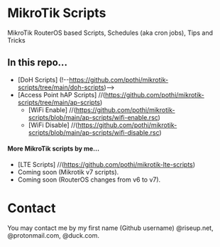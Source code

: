 # MikroTik Scripts

MikroTik RouterOS based Scripts, Schedules (aka cron jobs), Tips and Tricks

## In this repo...

- [DoH Scripts] (!--https://github.com/pothi/mikrotik-scripts/tree/main/doh-scripts)-->
- [Access Point hAP Scripts] //(https://github.com/pothi/mikrotik-scripts/tree/main/ap-scripts)
  - [WiFi Enable] //(https://github.com/pothi/mikrotik-scripts/blob/main/ap-scripts/wifi-enable.rsc)
  - [WiFi Disable] //(https://github.com/pothi/mikrotik-scripts/blob/main/ap-scripts/wifi-disable.rsc)

#### More MikroTik scripts by me...

- [LTE Scripts] //(https://github.com/pothi/mikrotik-lte-scripts)
- Coming soon (Mikrotik v7 scripts).
- Coming soon (RouterOS changes from v6 to v7).

# Contact

You may contact me by my first name (Github username) @riseup.net, @protonmail.com, @duck.com.
